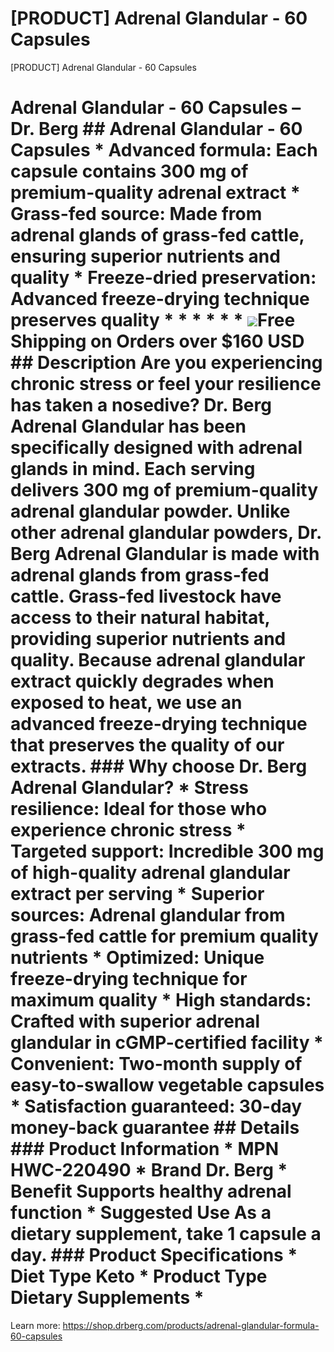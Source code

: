 # [PRODUCT] Adrenal Glandular - 60 Capsules

[PRODUCT] Adrenal Glandular - 60 Capsules
# Adrenal Glandular - 60 Capsules – Dr. Berg ## Adrenal Glandular - 60 Capsules * **Advanced formula**: Each capsule contains 300 mg of premium-quality adrenal extract * **Grass-fed source**: Made from adrenal glands of grass-fed cattle, ensuring superior nutrients and quality * **Freeze-dried preservation**: Advanced freeze-drying technique preserves quality * * * * * * ![](https://shop.drberg.com/cdn/shop/files/free-shipping-truck-icon.png?v=17164945451504368884)Free Shipping on Orders over $160 USD ## Description Are you experiencing chronic stress or feel your resilience has taken a nosedive? Dr. Berg Adrenal Glandular has been specifically designed with adrenal glands in mind. Each serving delivers 300 mg of premium-quality adrenal glandular powder. Unlike other adrenal glandular powders, Dr. Berg Adrenal Glandular is made with adrenal glands from grass-fed cattle. Grass-fed livestock have access to their natural habitat, providing superior nutrients and quality. Because adrenal glandular extract quickly degrades when exposed to heat, we use an advanced freeze-drying technique that preserves the quality of our extracts. ### **Why choose Dr. Berg Adrenal Glandular?** * **Stress resilience**: Ideal for those who experience chronic stress * **Targeted support**: Incredible 300 mg of high-quality adrenal glandular extract per serving * **Superior sources:** Adrenal glandular from grass-fed cattle for premium quality nutrients * **Optimized**: Unique freeze-drying technique for maximum quality * **High standards**: Crafted with superior adrenal glandular in cGMP-certified facility * **Convenient:** Two-month supply of easy-to-swallow vegetable capsules * **Satisfaction guaranteed**: 30-day money-back guarantee ## Details ### Product Information * MPN HWC-220490 * Brand Dr. Berg * Benefit Supports healthy adrenal function * Suggested Use As a dietary supplement, take 1 capsule a day. ### Product Specifications * Diet Type Keto * Product Type Dietary Supplements *
Learn more: https://shop.drberg.com/products/adrenal-glandular-formula-60-capsules
